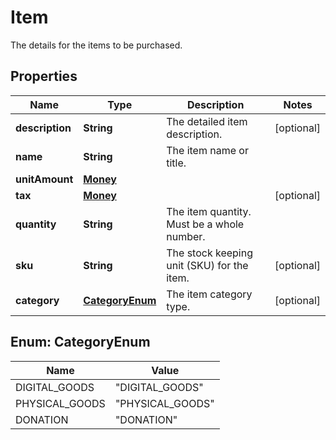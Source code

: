 

# Item

The details for the items to be purchased.

## Properties

| Name | Type | Description | Notes |
|------------ | ------------- | ------------- | -------------|
|**description** | **String** | The detailed item description. |  [optional] |
|**name** | **String** | The item name or title. |  |
|**unitAmount** | [**Money**](Money.md) |  |  |
|**tax** | [**Money**](Money.md) |  |  [optional] |
|**quantity** | **String** | The item quantity. Must be a whole number. |  |
|**sku** | **String** | The stock keeping unit (SKU) for the item. |  [optional] |
|**category** | [**CategoryEnum**](#CategoryEnum) | The item category type. |  [optional] |



## Enum: CategoryEnum

| Name | Value |
|---- | -----|
| DIGITAL_GOODS | &quot;DIGITAL_GOODS&quot; |
| PHYSICAL_GOODS | &quot;PHYSICAL_GOODS&quot; |
| DONATION | &quot;DONATION&quot; |



